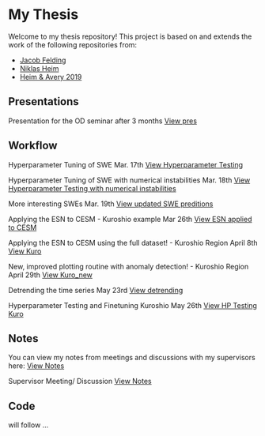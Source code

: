 # My Thesis

Welcome to my thesis repository! This project is based on and extends the work of the following repositories from:

- [Jacob Felding](https://github.com/jfelding/esn/tree/master)
- [Niklas Heim](https://github.com/nmheim/esn)
- [Heim & Avery 2019](https://github.com/nmheim/torsk/tree/master)


## Presentations

Presentation for the OD seminar after 3 months [View pres](docs/Spatial_Echo_State_Networks_for_Oceanographic_Data_Analysis.pdf)

  
## Workflow

Hyperparameter Tuning of SWE Mar. 17th  [View Hyperparameter Testing](docs/Hyperparameter_Tuning_SWE.md)

Hyperparameter Tuning of SWE with numerical instabilities Mar. 18th [View Hyperparameter Testing with numerical instabilities](docs/HP_Update_num_instabilities.md)

More interesting SWEs Mar. 19th [View updated SWE preditions](docs/HP_w_updated_SWE.md)

Applying the ESN to CESM - Kuroshio example Mar 26th [View ESN applied to CESM](docs/Applying_ESN_to_CESM.md)

Applying the ESN to CESM using the full dataset! - Kuroshio Region April 8th [View Kuro](docs/Kuro.md)

New, improved plotting routine with anomaly detection! - Kuroshio Region April 29th [View Kuro_new](docs/kuro_new.md)

Detrending the time series May 23rd [View detrending](docs/detrend.md)

Hyperparameter Testing and Finetuning Kuroshio May 26th [View HP Testing Kuro](docs/Hyperparameter_Tuning_Kuro.md)

## Notes

You can view my notes from meetings and discussions with my supervisors here: [View Notes](docs/notes.md)

Supervisor Meeting/ Discussion [View Notes](docs/Supervisor_Meeting_May_30th.md)

## Code

will follow ...
